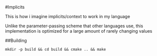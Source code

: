 #Implicits

This is how i imagine implicits/context to work in my language

Unlike the parameter-passing scheme that other languages use,
this implementation is optimized for a large amount of rarely
changing values

##Building

`mkdir -p build && cd build && cmake .. && make`


